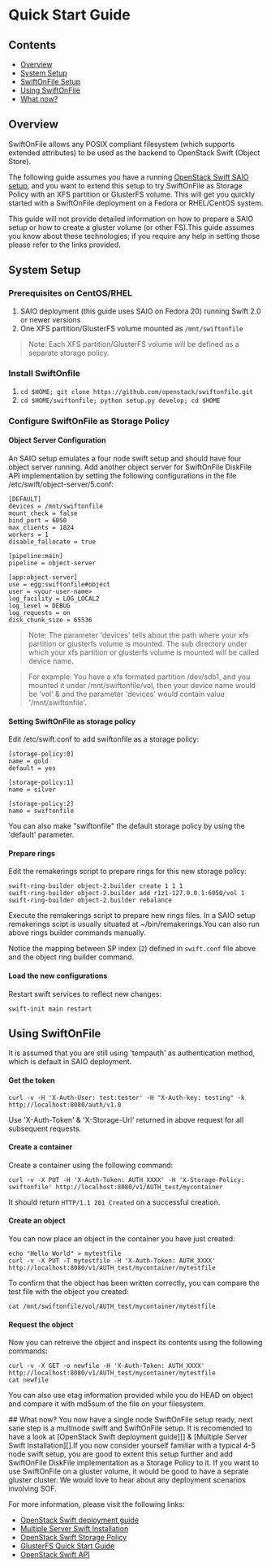 # Quick Start Guide

## Contents
* [Overview](#overview)
* [System Setup](#system_setup)
* [SwiftOnFile Setup](#swift_setup)
* [Using SwiftOnFile](#using_swift)
* [What now?](#what_now)

<a name="overview" />

## Overview
SwiftOnFile allows any POSIX compliant filesystem (which supports extended attributes) to be used as the backend to OpenStack Swift (Object Store).

The following guide assumes you have a running [OpenStack Swift SAIO setup][], and you want to extend this setup to try SwiftOnFile as Storage Policy with an XFS partition or GlusterFS volume. This will get you quickly started with a SwiftOnFile deployment on a Fedora or RHEL/CentOS system. 

This guide will not provide detailed information on how to prepare a SAIO setup or how to create a gluster volume (or other FS).This guide assumes you know about these technologies; if you require any help in setting those please refer to the links provided.

<a name="system_setup" />

## System Setup

### Prerequisites on CentOS/RHEL

1. SAIO deployment (this guide uses SAIO on Fedora 20) running Swift 2.0 or newer versions
1. One XFS partition/GlusterFS volume mounted as `/mnt/swiftonfile`

>Note: Each XFS partition/GlusterFS volume will be defined as a separate storage policy. 

### Install SwiftOnfile

1. `cd $HOME; git clone https://github.com/openstack/swiftonfile.git`
1. `cd $HOME/swiftonfile; python setup.py develop; cd $HOME`
 
### Configure SwiftOnFile as Storage Policy

#### Object Server Configuration
An SAIO setup emulates a four node swift setup and should have four object server running. Add another object server for SwiftOnFile DiskFile API implementation by setting the following configurations in the file /etc/swift/object-server/5.conf:

~~~
[DEFAULT]
devices = /mnt/swiftonfile
mount_check = false
bind_port = 6050
max_clients = 1024
workers = 1
disable_fallocate = true

[pipeline:main]
pipeline = object-server

[app:object-server]
use = egg:swiftonfile#object
user = <your-user-name>
log_facility = LOG_LOCAL2
log_level = DEBUG
log_requests = on
disk_chunk_size = 65536
~~~
>Note: The parameter 'devices' tells about the path where your xfs partition or glusterfs volume is mounted. The sub directory under which your xfs partition or glusterfs volume is mounted will be called device name. 

>For example: You have a xfs formated partition /dev/sdb1, and you mounted it under /mnt/swiftonfile/vol, then your device name would be 'vol' & and the parameter 'devices' would contain value '/mnt/swiftonfile'.

#### Setting SwiftOnFile as storage policy
Edit /etc/swift.conf to add swiftonfile as a storage policy:

~~~
[storage-policy:0]
name = gold
default = yes

[storage-policy:1]
name = silver

[storage-policy:2]
name = swiftonfile
~~~
You can also make "swiftonfile" the default storage policy by using the 'default' parameter.

#### Prepare rings
Edit the remakerings script to prepare rings for this new storage policy:

~~~
swift-ring-builder object-2.builder create 1 1 1
swift-ring-builder object-2.builder add r1z1-127.0.0.1:6050/vol 1
swift-ring-builder object-2.builder rebalance
~~~
Execute the remakerings script to prepare new rings files.
In a SAIO setup remakerings scipt is usually situated at ~/bin/remakerings.You can also run above rings builder commands manually.

Notice the mapping between SP index (`2`) defined in `swift.conf` file above and the object ring builder command.

#### Load the new configurations
Restart swift services to reflect new changes:

~~~
swift-init main restart
~~~


<a name="using_swift" />

## Using SwiftOnFile
It is assumed that you are still using 'tempauth' as authentication method, which is default in SAIO deployment.

#### Get the token
~~~
curl -v -H 'X-Auth-User: test:tester' -H "X-Auth-key: testing" -k http://localhost:8080/auth/v1.0
~~~
Use 'X-Auth-Token' & 'X-Storage-Url' returned in above request for all subsequent requests.

#### Create a container
Create a container using the following command:

~~~
curl -v -X PUT -H 'X-Auth-Token: AUTH_XXXX' -H 'X-Storage-Policy: swiftonfile' http://localhost:8080/v1/AUTH_test/mycontainer
~~~

It should return `HTTP/1.1 201 Created` on a successful creation. 

#### Create an object
You can now place an object in the container you have just created:

~~~
echo "Hello World" > mytestfile
curl -v -X PUT -T mytestfile -H 'X-Auth-Token: AUTH_XXXX' http://localhost:8080/v1/AUTH_test/mycontainer/mytestfile
~~~

To confirm that the object has been written correctly, you can compare the
test file with the object you created:

~~~
cat /mnt/swiftonfile/vol/AUTH_test/mycontainer/mytestfile
~~~

#### Request the object
Now you can retreive the object and inspect its contents using the
following commands:

~~~
curl -v -X GET -o newfile -H 'X-Auth-Token: AUTH_XXXX' http://localhost:8080/v1/AUTH_test/mycontainer/mytestfile
cat newfile
~~~

You can also use etag information provided while you do HEAD on object 
and compare it with md5sum of the file on your filesystem. 

<a name="what_now" />
## What now?
You now have a single node SwiftOnFile setup ready, next sane step is a multinode swift and SwiftOnFile setup. It is recomended to have a look at [OpenStack Swift deployment guide][] & [Multiple Server Swift Installation][].If you now consider yourself familiar with a typical 4-5 node swift setup, you are good to extent this setup further and add SwiftOnFile DiskFile implementation as a Storage Policy to it. If you want to use SwiftOnFile on a gluster volume, it would be good to have a seprate gluster cluster. We would love to hear about any deployment scenarios involving SOF.
    
For more information, please visit the following links:
* [OpenStack Swift deployment guide][]
* [Multiple Server Swift Installation][]
* [OpenStack Swift Storage Policy][]
* [GlusterFS Quick Start Guide][]
* [OpenStack Swift API][]

[GlusterFS Quick Start Guide]: http://www.gluster.org/community/documentation/index.php/QuickStart
[OpenStack Swift API]: http://docs.openstack.org/api/openstack-object-storage/1.0/content/
[OpenStack Swift Storage Policy]: http://docs.openstack.org/developer/swift/overview_policies.html
[OpenStack Swift SAIO setup]: http://docs.openstack.org/developer/swift/development_saio.html
[OpenStack Swift deployment guide]: http://docs.openstack.org/developer/swift/deployment_guide.html
[Multiple Server Swift Installation]: http://docs.openstack.org/developer/swift/howto_installmultinode.html
